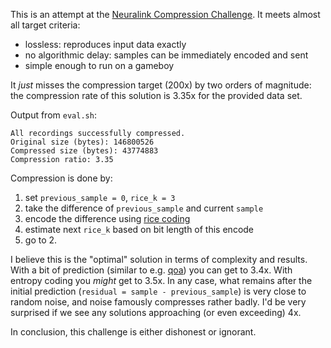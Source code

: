 This is an attempt at the [Neuralink Compression Challenge](https://content.neuralink.com/compression-challenge/README.html). It meets almost all target criteria:

- lossless: reproduces input data exactly
- no algorithmic delay: samples can be immediately encoded and sent
- simple enough to run on a gameboy

It _just_ misses the compression target (200x) by two orders of magnitude: the compression rate of this solution is 3.35x for the provided data set.

Output from `eval.sh`:

```
All recordings successfully compressed.
Original size (bytes): 146800526
Compressed size (bytes): 43774883
Compression ratio: 3.35
```

Compression is done by:

1. set `previous_sample = 0`, `rice_k = 3`
2. take the difference of `previous_sample` and current `sample`
3. encode the difference using [rice coding](https://en.wikipedia.org/wiki/Golomb_coding#Rice_coding)
4. estimate next `rice_k` based on bit length of this encode
5. go to 2.

I believe this is the "optimal" solution in terms of complexity and results. With a bit of prediction (similar to e.g. [qoa](https://github.com/phoboslab/qoa)) you can get to 3.4x. With entropy coding you _might_ get to 3.5x. In any case, what remains after the initial prediction (`residual = sample - previous_sample`) is very close to random noise, and noise famously compresses rather badly. I'd be very surprised if we see any solutions approaching (or even exceeding) 4x.

In conclusion, this challenge is either dishonest or ignorant.